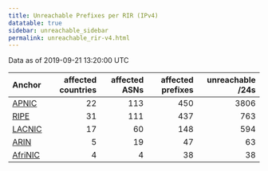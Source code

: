 ```yaml
---
title: Unreachable Prefixes per RIR (IPv4)
datatable: true
sidebar: unreachable_sidebar
permalink: unreachable_rir-v4.html
---
```


Data as of 2019-09-21 13:20:00 UTC


<div class="datatable-begin"></div>

| Anchor                                           |   affected countries |   affected ASNs |   affected prefixes |   unreachable /24s |
|:-------------------------------------------------|---------------------:|----------------:|--------------------:|-------------------:|
| [APNIC](unreachable_APNIC_RPKI_Root-v4.html)     |                   22 |             113 |                 450 |               3806 |
| [RIPE](unreachable_RIPE_NCC_RPKI_Root-v4.html)   |                   31 |             111 |                 437 |                763 |
| [LACNIC](unreachable_LACNIC_RPKI_Root-v4.html)   |                   17 |              60 |                 148 |                594 |
| [ARIN](unreachable_ARIN-v4.html)                 |                    5 |              19 |                  47 |                 63 |
| [AfriNIC](unreachable_AfriNIC_RPKI_Root-v4.html) |                    4 |               4 |                  38 |                 38 |

<div class="datatable-end"></div>